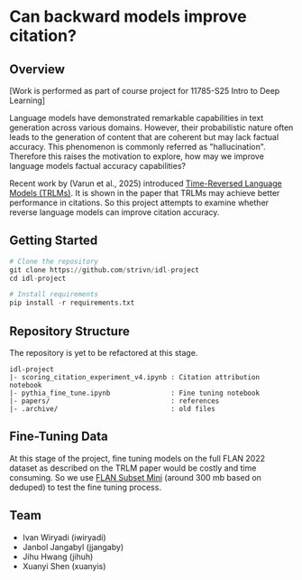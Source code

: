 # Can backward models improve citation?


## Overview

[Work is performed as part of course project for 11785-S25 Intro to Deep Learning]

Language models have demonstrated remarkable capabilities in text generation across various domains. However, their probabilistic nature often leads to the generation of content that are coherent but may lack factual accuracy. This phenomenon is commonly referred as "hallucination". Therefore this raises the motivation to explore, how may we improve language models factual accuracy capabilities?

Recent work by (Varun et al., 2025) introduced [Time-Reversed Language Models (TRLMs)](papers/TRLM_2412.02626.pdf). It is shown in the paper that TRLMs may achieve better performance in citations. So this project attempts to examine whether reverse language models can improve citation accuracy.


## Getting Started
```python
# Clone the repository
git clone https://github.com/strivn/idl-project
cd idl-project

# Install requirements
pip install -r requirements.txt
```

## Repository Structure
The repository is yet to be refactored at this stage.
```
idl-project
|- scoring_citation_experiment_v4.ipynb : Citation attribution notebook
|- pythia_fine_tune.ipynb               : Fine tuning notebook
|- papers/                              : references
|- .archive/                            : old files
```


## Fine-Tuning Data

At this stage of the project, fine tuning models on the full FLAN 2022 dataset as described on the TRLM paper would be costly and time consuming. So we use [FLAN Subset Mini](https://huggingface.co/datasets/pszemraj/flan-subsets-mini) (around 300 mb based on deduped) to test the fine tuning process.



## Team
- Ivan Wiryadi (iwiryadi)
- Janbol Jangabyl (jjangaby)
- Jihu Hwang (jihuh)
- Xuanyi Shen (xuanyis)
